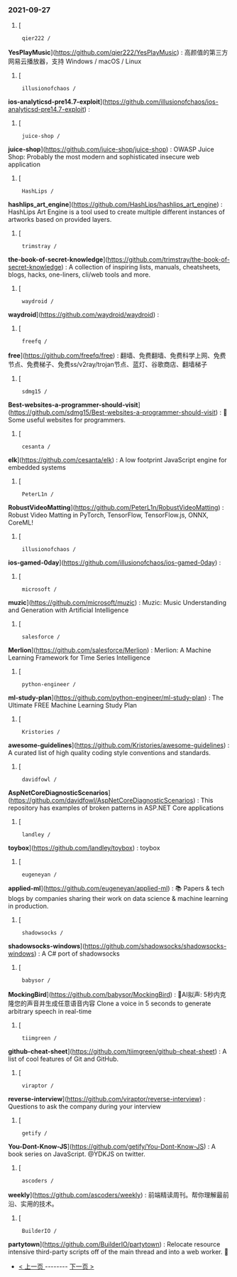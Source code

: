 ### 2021-09-27 
1. [
    

        qier222 /
**YesPlayMusic**](https://github.com/qier222/YesPlayMusic) : 高颜值的第三方网易云播放器，支持 Windows / macOS / Linux
1. [
    

        illusionofchaos /
**ios-analyticsd-pre14.7-exploit**](https://github.com/illusionofchaos/ios-analyticsd-pre14.7-exploit) : 
1. [
    

        juice-shop /
**juice-shop**](https://github.com/juice-shop/juice-shop) : OWASP Juice Shop: Probably the most modern and sophisticated insecure web application
1. [
    

        HashLips /
**hashlips_art_engine**](https://github.com/HashLips/hashlips_art_engine) : HashLips Art Engine is a tool used to create multiple different instances of artworks based on provided layers.
1. [
    

        trimstray /
**the-book-of-secret-knowledge**](https://github.com/trimstray/the-book-of-secret-knowledge) : A collection of inspiring lists, manuals, cheatsheets, blogs, hacks, one-liners, cli/web tools and more.
1. [
    

        waydroid /
**waydroid**](https://github.com/waydroid/waydroid) : 
1. [
    

        freefq /
**free**](https://github.com/freefq/free) : 翻墙、免费翻墙、免费科学上网、免费节点、免费梯子、免费ss/v2ray/trojan节点、蓝灯、谷歌商店、翻墙梯子
1. [
    

        sdmg15 /
**Best-websites-a-programmer-should-visit**](https://github.com/sdmg15/Best-websites-a-programmer-should-visit) : 🔗 Some useful websites for programmers.
1. [
    

        cesanta /
**elk**](https://github.com/cesanta/elk) : A low footprint JavaScript engine for embedded systems
1. [
    

        PeterL1n /
**RobustVideoMatting**](https://github.com/PeterL1n/RobustVideoMatting) : Robust Video Matting in PyTorch, TensorFlow, TensorFlow.js, ONNX, CoreML!
1. [
    

        illusionofchaos /
**ios-gamed-0day**](https://github.com/illusionofchaos/ios-gamed-0day) : 
1. [
    

        microsoft /
**muzic**](https://github.com/microsoft/muzic) : Muzic: Music Understanding and Generation with Artificial Intelligence
1. [
    

        salesforce /
**Merlion**](https://github.com/salesforce/Merlion) : Merlion: A Machine Learning Framework for Time Series Intelligence
1. [
    

        python-engineer /
**ml-study-plan**](https://github.com/python-engineer/ml-study-plan) : The Ultimate FREE Machine Learning Study Plan
1. [
    

        Kristories /
**awesome-guidelines**](https://github.com/Kristories/awesome-guidelines) : A curated list of high quality coding style conventions and standards.
1. [
    

        davidfowl /
**AspNetCoreDiagnosticScenarios**](https://github.com/davidfowl/AspNetCoreDiagnosticScenarios) : This repository has examples of broken patterns in ASP.NET Core applications
1. [
    

        landley /
**toybox**](https://github.com/landley/toybox) : toybox
1. [
    

        eugeneyan /
**applied-ml**](https://github.com/eugeneyan/applied-ml) : 📚 Papers & tech blogs by companies sharing their work on data science & machine learning in production.
1. [
    

        shadowsocks /
**shadowsocks-windows**](https://github.com/shadowsocks/shadowsocks-windows) : A C# port of shadowsocks
1. [
    

        babysor /
**MockingBird**](https://github.com/babysor/MockingBird) : 🚀AI拟声: 5秒内克隆您的声音并生成任意语音内容 Clone a voice in 5 seconds to generate arbitrary speech in real-time
1. [
    

        tiimgreen /
**github-cheat-sheet**](https://github.com/tiimgreen/github-cheat-sheet) : A list of cool features of Git and GitHub.
1. [
    

        viraptor /
**reverse-interview**](https://github.com/viraptor/reverse-interview) : Questions to ask the company during your interview
1. [
    

        getify /
**You-Dont-Know-JS**](https://github.com/getify/You-Dont-Know-JS) : A book series on JavaScript. @YDKJS on twitter.
1. [
    

        ascoders /
**weekly**](https://github.com/ascoders/weekly) : 前端精读周刊。帮你理解最前沿、实用的技术。
1. [
    

        BuilderIO /
**partytown**](https://github.com/BuilderIO/partytown) : Relocate resource intensive third-party scripts off of the main thread and into a web worker. 🎉 

- [ < 上一页 ](https://github.com/able8/github-trending-daily-record/blob/master/2021-09-26.md) -------- [ 下一页 > ](https://github.com/able8/github-trending-daily-record/blob/master/2021-09-28.md)